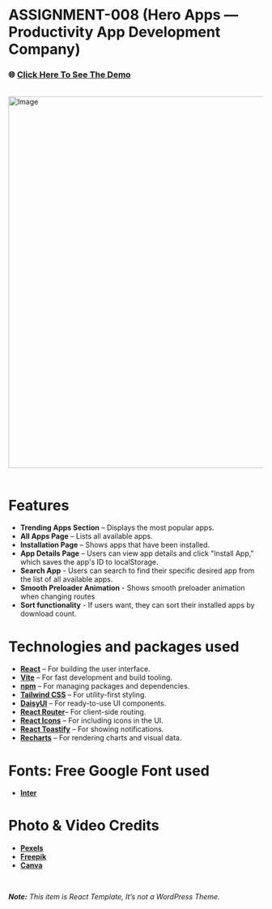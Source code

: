 # ASSIGNMENT-008 (Hero Apps — Productivity App Development Company)

### 🌐 [Click Here To See The Demo](https://abrarulrhythm-assignment-08.netlify.app/)
<br>

<img width="1200" height="734" alt="Image" src="https://github.com/user-attachments/assets/f9fec077-84eb-4d67-9614-7093d0ffde63" />
<br>
<br>

# Features
- **Trending Apps Section** – Displays the most popular apps.
- **All Apps Page** – Lists all available apps.
- **Installation Page** – Shows apps that have been installed.
- **App Details Page** – Users can view app details and click "Install App," which saves the app's ID to localStorage.
- **Search App** - Users can search to find their specific desired app from the list of all available apps.
- **Smooth Preloader Animation** - Shows smooth preloader animation when changing routes
- **Sort functionality** - If users want, they can sort their installed apps by download count. 

# Technologies and packages used
- [**React**](https://react.dev/) – For building the user interface.
- [**Vite**](https://vite.dev/) – For fast development and build tooling.
- [**npm**](https://www.npmjs.com/) – For managing packages and dependencies.
- [**Tailwind CSS**](https://tailwindcss.com/) – For utility-first styling.
- [**DaisyUI**](https://daisyui.com/) – For ready-to-use UI components.
- [**React Router**](https://reactrouter.com/)– For client-side routing.
- [**React Icons**](https://react-icons.github.io/react-icons/) – For including icons in the UI.
- [**React Toastify**](https://www.npmjs.com/package/react-toastify) – For showing notifications.
- [**Recharts**](https://recharts.org/en-US) – For rendering charts and visual data.

# Fonts: Free Google Font used
- [**Inter**](https://fonts.google.com/specimen/Inter?query=in)

# Photo & Video Credits
- [**Pexels**](https://www.pexels.com/)
- [**Freepik**](https://www.freepik.com/)
- [**Canva**](https://www.canva.com/)

<br>

***Note:** This item is React Template, It’s not a WordPress Theme.*